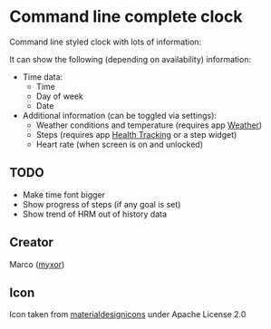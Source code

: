 # Command line complete clock

Command line styled clock with lots of information:

It can show the following (depending on availability) information:

- Time data:
  - Time
  - Day of week
  - Date
- Additional information (can be toggled via settings):
  - Weather conditions and temperature (requires app [Weather](https://banglejs.com/apps/#weather))
  - Steps (requires app [Health Tracking](https://banglejs.com/apps/#health%20tracking) or a step widget)
  - Heart rate (when screen is on and unlocked)

## TODO

- Make time font bigger
- Show progress of steps (if any goal is set)
- Show trend of HRM out of history data

## Creator

Marco ([myxor](https://github.com/myxor))

## Icon

Icon taken from [materialdesignicons](https://materialdesignicons.com) under Apache License 2.0
